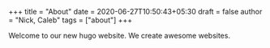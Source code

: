 +++
title = "About"
date = 2020-06-27T10:50:43+05:30
draft = false
author = "Nick, Caleb"
tags = ["about"]
+++

Welcome to our new hugo website. We create awesome websites.

